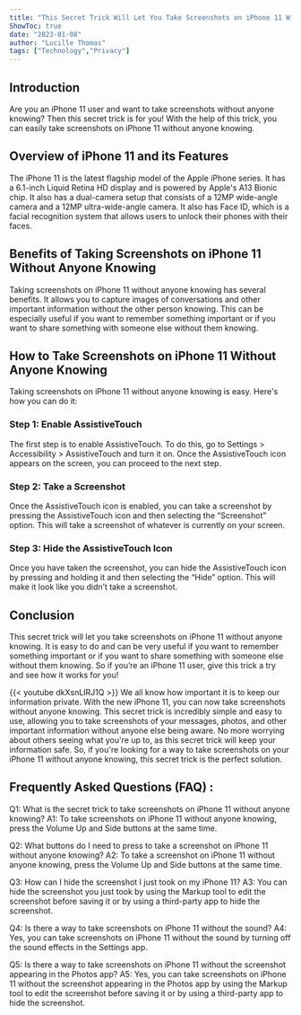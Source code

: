 ```yaml
---
title: "This Secret Trick Will Let You Take Screenshots on iPhone 11 Without Anyone Knowing!"
ShowToc: true 
date: "2023-01-08"
author: "Lucille Thomas" 
tags: ["Technology","Privacy"]
---
```

## Introduction 
Are you an iPhone 11 user and want to take screenshots without anyone knowing? Then this secret trick is for you! With the help of this trick, you can easily take screenshots on iPhone 11 without anyone knowing. 

## Overview of iPhone 11 and its Features
The iPhone 11 is the latest flagship model of the Apple iPhone series. It has a 6.1-inch Liquid Retina HD display and is powered by Apple's A13 Bionic chip. It also has a dual-camera setup that consists of a 12MP wide-angle camera and a 12MP ultra-wide-angle camera. It also has Face ID, which is a facial recognition system that allows users to unlock their phones with their faces.

## Benefits of Taking Screenshots on iPhone 11 Without Anyone Knowing
Taking screenshots on iPhone 11 without anyone knowing has several benefits. It allows you to capture images of conversations and other important information without the other person knowing. This can be especially useful if you want to remember something important or if you want to share something with someone else without them knowing. 

## How to Take Screenshots on iPhone 11 Without Anyone Knowing
Taking screenshots on iPhone 11 without anyone knowing is easy. Here's how you can do it: 

### Step 1: Enable AssistiveTouch
The first step is to enable AssistiveTouch. To do this, go to Settings > Accessibility > AssistiveTouch and turn it on. Once the AssistiveTouch icon appears on the screen, you can proceed to the next step.

### Step 2: Take a Screenshot
Once the AssistiveTouch icon is enabled, you can take a screenshot by pressing the AssistiveTouch icon and then selecting the “Screenshot” option. This will take a screenshot of whatever is currently on your screen.

### Step 3: Hide the AssistiveTouch Icon
Once you have taken the screenshot, you can hide the AssistiveTouch icon by pressing and holding it and then selecting the “Hide” option. This will make it look like you didn’t take a screenshot.

## Conclusion
This secret trick will let you take screenshots on iPhone 11 without anyone knowing. It is easy to do and can be very useful if you want to remember something important or if you want to share something with someone else without them knowing. So if you’re an iPhone 11 user, give this trick a try and see how it works for you!

{{< youtube dkXsnLIRJ1Q >}} 
We all know how important it is to keep our information private. With the new iPhone 11, you can now take screenshots without anyone knowing. This secret trick is incredibly simple and easy to use, allowing you to take screenshots of your messages, photos, and other important information without anyone else being aware. No more worrying about others seeing what you're up to, as this secret trick will keep your information safe. So, if you're looking for a way to take screenshots on your iPhone 11 without anyone knowing, this secret trick is the perfect solution.

## Frequently Asked Questions (FAQ) :
Q1: What is the secret trick to take screenshots on iPhone 11 without anyone knowing?
A1: To take screenshots on iPhone 11 without anyone knowing, press the Volume Up and Side buttons at the same time.

Q2: What buttons do I need to press to take a screenshot on iPhone 11 without anyone knowing?
A2: To take a screenshot on iPhone 11 without anyone knowing, press the Volume Up and Side buttons at the same time.

Q3: How can I hide the screenshot I just took on my iPhone 11?
A3: You can hide the screenshot you just took by using the Markup tool to edit the screenshot before saving it or by using a third-party app to hide the screenshot.

Q4: Is there a way to take screenshots on iPhone 11 without the sound?
A4: Yes, you can take screenshots on iPhone 11 without the sound by turning off the sound effects in the Settings app.

Q5: Is there a way to take screenshots on iPhone 11 without the screenshot appearing in the Photos app?
A5: Yes, you can take screenshots on iPhone 11 without the screenshot appearing in the Photos app by using the Markup tool to edit the screenshot before saving it or by using a third-party app to hide the screenshot.


